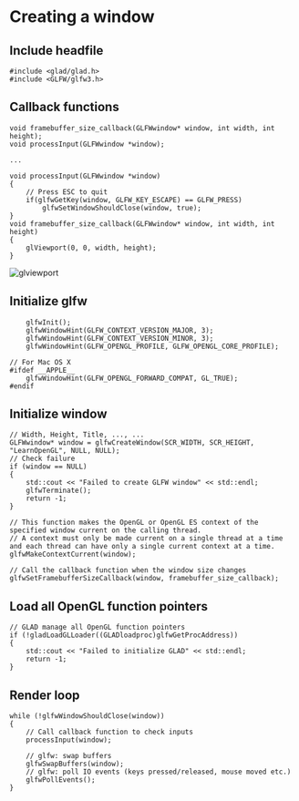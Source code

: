 ﻿# Creating a window
## Include headfile
```shell
#include <glad/glad.h>
#include <GLFW/glfw3.h>
```

## Callback functions
```shell
void framebuffer_size_callback(GLFWwindow* window, int width, int height);
void processInput(GLFWwindow *window);

...

void processInput(GLFWwindow *window)
{
    // Press ESC to quit
    if(glfwGetKey(window, GLFW_KEY_ESCAPE) == GLFW_PRESS)
        glfwSetWindowShouldClose(window, true);
}
void framebuffer_size_callback(GLFWwindow* window, int width, int height)
{
    glViewport(0, 0, width, height);
}
```
![glviewport](https://user-images.githubusercontent.com/98029669/212851169-756c7ffb-08c3-4904-8559-b3fcd93637c5.png)

## Initialize glfw
```shell
    glfwInit();
    glfwWindowHint(GLFW_CONTEXT_VERSION_MAJOR, 3);
    glfwWindowHint(GLFW_CONTEXT_VERSION_MINOR, 3);
    glfwWindowHint(GLFW_OPENGL_PROFILE, GLFW_OPENGL_CORE_PROFILE);

// For Mac OS X
#ifdef __APPLE__
    glfwWindowHint(GLFW_OPENGL_FORWARD_COMPAT, GL_TRUE);
#endif
```

## Initialize window
```shell
// Width, Height, Title, ..., ...
GLFWwindow* window = glfwCreateWindow(SCR_WIDTH, SCR_HEIGHT, "LearnOpenGL", NULL, NULL);
// Check failure
if (window == NULL)
{
    std::cout << "Failed to create GLFW window" << std::endl;
    glfwTerminate();
    return -1;
}
    
// This function makes the OpenGL or OpenGL ES context of the specified window current on the calling thread. 
// A context must only be made current on a single thread at a time and each thread can have only a single current context at a time.
glfwMakeContextCurrent(window);

// Call the callback function when the window size changes
glfwSetFramebufferSizeCallback(window, framebuffer_size_callback);
```

## Load all OpenGL function pointers
```shell
// GLAD manage all OpenGL function pointers
if (!gladLoadGLLoader((GLADloadproc)glfwGetProcAddress))
{
    std::cout << "Failed to initialize GLAD" << std::endl;
    return -1;
}
```

## Render loop
```shell
while (!glfwWindowShouldClose(window))
{
    // Call callback function to check inputs
    processInput(window);

    // glfw: swap buffers
    glfwSwapBuffers(window);
    // glfw: poll IO events (keys pressed/released, mouse moved etc.)
    glfwPollEvents();
}
```
